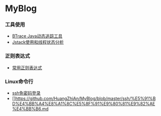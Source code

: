 # MyBlog

### 工具使用

 - [BTrace Java动态追踪工具](https://github.com/HuangZhiAn/MyBlog/blob/master/Btrace%26Jstack/BTrace%20Java%E5%8A%A8%E6%80%81%E8%BF%BD%E8%B8%AA%E5%B7%A5%E5%85%B7.md)
 - [Jstack使用和线程状态分析](https://github.com/HuangZhiAn/MyBlog/blob/master/Btrace%26Jstack/Jstack%E4%BD%BF%E7%94%A8%E5%92%8C%E7%BA%BF%E7%A8%8B%E7%8A%B6%E6%80%81%E5%88%86%E6%9E%90.md)

### 正则表达式

 - [常用正则表达式](https://github.com/HuangZhiAn/MyBlog/blob/master/regex/%E5%B8%B8%E7%94%A8%E6%AD%A3%E5%88%99%E8%A1%A8%E8%BE%BE%E5%BC%8F.md)

### Linux命令行

 - [ssh免密码登录](https://github.com/HuangZhiAn/MyBlog/blob/master/ssh/ssh%E5%85%8D%E5%AF%86%E7%A0%81%E7%99%BB%E5%BD%95.md)
 - []https://github.com/HuangZhiAn/MyBlog/blob/master/ssh/%E5%91%BD%E4%BB%A4%E8%A1%8C%E5%8F%91%E9%80%81%E9%82%AE%E4%BB%B6.md

<!--stackedit_data:
eyJoaXN0b3J5IjpbNzYyNDA2OTM5LC0yMDEyNTY1OTA5LC04ND
E0ODUwNDEsMTUwMjAwOTAzMiwtNDQwNjkxNDg1XX0=
-->